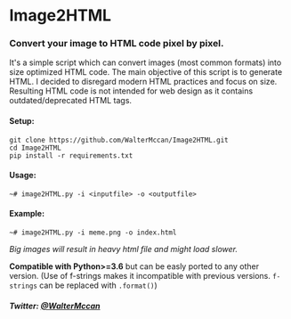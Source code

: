 # Image2HTML
### Convert your image to HTML code pixel by pixel.


It's a simple script which can convert images (most common formats) into size optimized HTML code. The main objective of this script is to generate HTML. I decided to disregard modern HTML practices and focus on size. Resulting HTML code is not intended for web design as it contains outdated/deprecated HTML tags.

#### Setup:

```
git clone https://github.com/WalterMccan/Image2HTML.git
cd Image2HTML
pip install -r requirements.txt
```

#### Usage:
```~# image2HTML.py -i <inputfile> -o <outputfile>```

#### Example:

```~# image2HTML.py -i meme.png -o index.html```

*Big images will result in heavy html file and might load slower.*


**Compatible with Python>=3.6** but can be easly ported to any other version. (Use of f-strings makes it incompatible with previous versions. ```f-strings``` can be replaced with ```.format()```)



##### Twitter: [@WalterMccan](https://twitter.com/WalterMccan)
